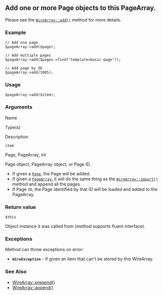 Add one or more Page objects to this PageArray.
-----------------------------------------------

Please see the [`WireArray::add()`](/api/ref/wire-array/add/) method for more details.

### Example

    // Add one page
    $pageArray->add($page);
    
    // Add multiple pages
    $pageArray->add($pages->find("template=basic-page"));
    
    // Add page by ID
    $pageArray->add(1005); 

### Usage

    $pageArray->add($item);

### Arguments

Name

Type(s)

Description

`item`

Page, PageArray, int

Page object, PageArray object, or Page ID.

*   If given a [`Page`](/api/ref/page/), the Page will be added.
*   If given a [`PageArray`](/api/ref/page-array/), it will do the same thing as the [`WireArray::import()`](/api/ref/wire-array/import/) method and append all the pages.
*   If Page `ID`, the Page identified by that ID will be loaded and added to the PageArray.

### Return value

`$this`

Object instance it was called from (method supports fluent interface).

### Exceptions

Method can throw exceptions on error:

*   **`WireException`** - If given an item that can't be stored by this WireArray.
    

### See Also

*   [WireArray::prepend()](/api/ref/wire-array/prepend/)
*   [WireArray::append()](/api/ref/wire-array/append/)


